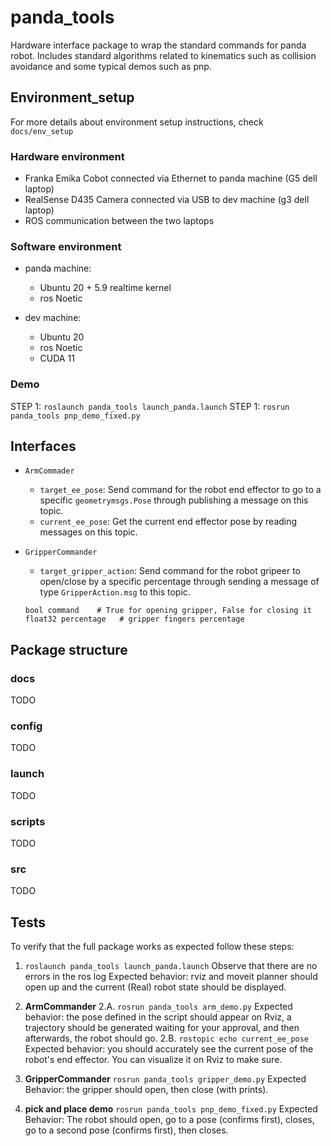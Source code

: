 # panda_tools

Hardware interface package to wrap the standard commands for panda robot. Includes standard algorithms related to kinematics such as collision avoidance and some typical demos such as pnp.

## Environment_setup

 For more details about environment setup instructions, check `docs/env_setup`

 ### Hardware environment

 - Franka Emika Cobot connected via Ethernet to panda machine (G5 dell laptop)
 - RealSense D435 Camera connected via USB to dev machine (g3 dell laptop)
 - ROS communication between the two laptops

 ### Software environment

 - panda machine:
    - Ubuntu 20 + 5.9 realtime kernel
    - ros Noetic

 - dev machine:
    - Ubuntu 20
    - ros Noetic
    - CUDA 11

### Demo

 STEP 1: `roslaunch panda_tools launch_panda.launch`
 STEP 1: `rosrun panda_tools pnp_demo_fixed.py`

## Interfaces

 - `ArmCommader`
    - `target_ee_pose`: Send command for the robot end effector to go to a specific `geometrymsgs.Pose` through publishing a message on this topic.
    - `current_ee_pose`: Get the current end effector pose by reading messages on this topic.

 - `GripperCommander`
    - `target_gripper_action`: Send command for the robot gripeer to open/close by a specific percentage through sending a message of type `GripperAction.msg` to this topic.

    ```
    bool command    # True for opening gripper, False for closing it
    float32 percentage   # gripper fingers percentage
    ```

## Package structure

 ### docs

 TODO

 ### config

 TODO

 ### launch

 TODO

 ### scripts

 TODO

 ### src

 TODO

## Tests
 To verify that the full package works as expected follow these steps:

 1. `roslaunch panda_tools launch_panda.launch`
 Observe that there are no errors in the ros log
 Expected behavior: rviz and moveit planner should open up and the current (Real) robot state should be displayed.

 2. **ArmCommander**
    2.A. `rosrun panda_tools arm_demo.py`
    Expected behavior: the pose defined in the script should appear on Rviz, a trajectory should be generated waiting for your approval, and then afterwards, the robot should go.
    2.B. `rostopic echo current_ee_pose`
    Expected behavior: you should accurately see the current pose of the robot's end effector. You can visualize it on Rviz to make sure.

 3. **GripperCommander**
    `rosrun panda_tools gripper_demo.py`
    Expected Behavior: the gripper should open, then close (with prints).

 4. **pick and place demo**
    `rosrun panda_tools pnp_demo_fixed.py`
    Expected Behavior: The robot should open, go to a pose (confirms first), closes, go to a second pose (confirms first), then closes.

 
